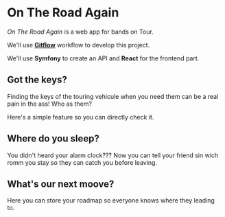 # On The Road Again

*On The Road Again* is a web app for bands on Tour.

We'll use [**Gitflow**](https://www.atlassian.com/fr/git/tutorials/comparing-workflows/gitflow-workflow) workflow to develop this project.

We'll use **Symfony** to create an API and **React** for the frontend part.

## Got the keys?

Finding the keys of the touring vehicule when you need them can be a real pain in the ass! Who as them?

Here's a simple feature so you can directly check it.

## Where do you sleep?

You didn't heard your alarm clock??? Now you can tell your friend sin wich romm you stay so they can catch you before leaving.

## What's our next moove?

Here you can store your roadmap so everyone knows where they leading to.
